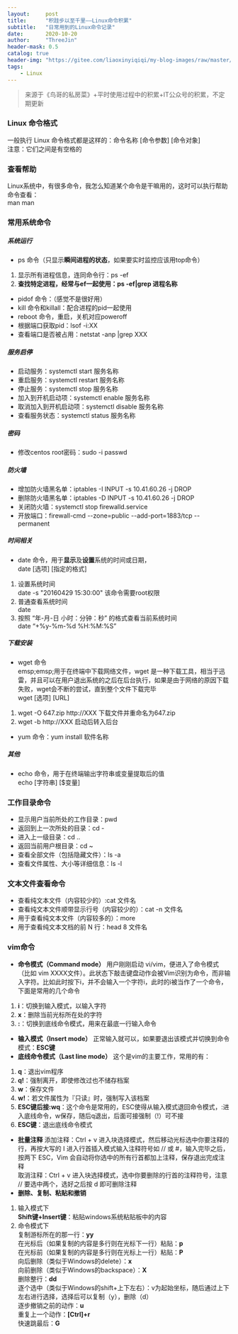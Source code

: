 ```yaml
---
layout:     post
title:      "积跬步以至千里——Linux命令积累"
subtitle:   "日常用到的Linux命令记录"
date:       2020-10-20
author:     "ThreeJin"
header-mask: 0.5
catalog: true
header-img: "https://gitee.com/liaoxinyiqiqi/my-blog-images/raw/master/img/linux.bmp"
tags:
    - Linux
---
```

> 来源于《鸟哥的私房菜》+平时使用过程中的积累+IT公众号的积累，不定期更新

### Linux 命令格式
一般执行 Linux 命令格式都是这样的：命令名称 [命令参数] [命令对象]  
注意：它们之间是有空格的
### 查看帮助
Linux系统中，有很多命令，我怎么知道某个命令是干嘛用的，这时可以执行帮助命令查看：  
man man  
### 常用系统命令
##### 系统运行
- ps 命令（只显示**瞬间进程的状态**，如果要实时监控应该用top命令）  
1. 显示所有进程信息，连同命令行：ps -ef  
2. **查找特定进程，经常与ef一起使用：ps -ef|grep 进程名称**  
- pidof 命令：（感觉不是很好用）
- kill 命令和killall：配合进程的pid一起使用
- reboot 命令，重启，关机对应poweroff
- 根据端口获取pid：lsof -i:XX
- 查看端口是否被占用：netstat  -anp  |grep   XXX

##### 服务启停
- 启动服务：systemctl start 服务名称
- 重启服务：systemctl restart 服务名称
- 停止服务：systemctl stop 服务名称
- 加入到开机启动项：systemctl enable 服务名称
- 取消加入到开机启动项：systemctl disable 服务名称
- 查看服务状态：systemctl status 服务名称 

##### 密码
- 修改centos root密码：sudo -i passwd
##### 防火墙
- 增加防火墙黑名单：iptables -I INPUT -s 10.41.60.26 -j DROP
- 删除防火墙黑名单：iptables -D INPUT -s 10.41.60.26 -j DROP
- 关闭防火墙：systemctl stop firewalld.service
- 开放端口：firewall-cmd --zone=public --add-port=1883/tcp --permanent

##### 时间相关
- date 命令，用于**显示**及**设置**系统的时间或日期，  
date [选项] [指定的格式]    
1. 设置系统时间  
date -s "20160429 15:30:00"  该命令需要root权限  
2. 普通查看系统时间  
date  
3. 按照 “年-月-日 小时：分钟：秒” 的格式查看当前系统时间  
date “+%y-%m-%d %H:%M:%S”  

##### 下载安装
- wget 命令  
emsp;emsp;用于在终端中下载网络文件，wget 是一种下载工具，相当于迅雷，并且可以在用户退出系统的之后在后台执行，如果是由于网络的原因下载失败，wget会不断的尝试，直到整个文件下载完毕  
wget [选项] [URL]  
1. wget -O 647.zip http://XXX 下载文件并重命名为647.zip  
2. wget -b http://XXX  启动后转入后台  
- yum 命令：yum install 软件名称

##### 其他
- echo 命令，用于在终端输出字符串或变量提取后的值  
echo [字符串] [$变量]  

### 工作目录命令
- 显示用户当前所处的工作目录：pwd 
- 返回到上一次所处的目录：cd -
- 进入上一级目录：cd ..
- 返回当前用户根目录：cd ~
- 查看全部文件（包括隐藏文件）：ls -a
- 查看文件属性、大小等详细信息：ls -l

### 文本文件查看命令
- 查看纯文本文件（内容较少的）:cat 文件名
- 查看纯文本文件顺带显示行号（内容较少的）：cat -n 文件名
- 用于查看纯文本文件（内容较多的）：more
- 用于查看纯文本文档的前 N 行：head 8 文件名

### vim命令
- **命令模式（Command mode）**
用户刚刚启动 vi/vim，便进入了命令模式（比如 vim XXXX文件）。此状态下敲击键盘动作会被Vim识别为命令，而非输入字符。比如此时按下i，并不会输入一个字符i，此时的i被当作了一个命令，下面是常用的几个命令  
1. **i**：切换到输入模式，以输入字符  
2. **x**：删除当前光标所在处的字符  
3. **:**：切换到底线命令模式，用来在最底一行输入命令  
- **输入模式（Insert mode）**
正常输入就可以，如果要退出该模式并切换到命令模式：**ESC键**  
- **底线命令模式（Last line mode）**
这个是vim的主要工作，常用的有：  
1. **q**：退出vim程序  
2. **q!**：强制离开，即使修改过也不储存档案
3. **w**：保存文件  
4. **w!**：若文件属性为『只读』时，强制写入该档案  
5. **ESC键后接:wq**：这个命令是常用的，ESC使得从输入模式退回命令模式，:进入底线命令，w保存，随后q退出，后面可接强制（!）可不接  
6. **ESC键**：退出底线命令模式  
- **批量注释**
添加注释：Ctrl + v 进入块选择模式，然后移动光标选中你要注释的行，再按大写的 I 进入行首插入模式输入注释符号如 // 或 #，输入完毕之后，按两下 ESC，Vim 会自动将你选中的所有行首都加上注释，保存退出完成注释  
取消注释：Ctrl + v 进入块选择模式，选中你要删除的行首的注释符号，注意 // 要选中两个，选好之后按 d 即可删除注释  
- **删除、复制、粘贴和撤销**
1. 输入模式下  
**Shift键+Insert键**：粘贴windows系统粘贴板中的内容  
2. 命令模式下  
复制游标所在的那一行：**yy**  
在光标后（如果复制的内容是多行则在光标下一行）粘贴：**p**  
在光标前（如果复制的内容是多行则在光标上一行）粘贴：**P**  
向后删除（类似于Windows的delete）：**x**  
向前删除（类似于Windows的backspace）：**X**  
删除整行：**dd**  
逐个选中（类似于Windows的shift+上下左右）：v为起始坐标，随后通过上下左右进行选择，选择后可以复制（y），删除（d）  
逐步撤销之前的动作：**u**  
重复上一个动作：**[Ctrl]+r**  
快速跳最后：**G**  
